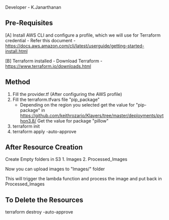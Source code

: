 Developer - K.Janarthanan


Pre-Requisites
-----------------

[A] Install AWS CLI and configure a profile, which we will use for Terraform credential
    - Refer this document - https://docs.aws.amazon.com/cli/latest/userguide/getting-started-install.html

[B] Terraform installed 
    - Download Terraform - https://www.terraform.io/downloads.html


Method
-------
1. Fill the provider.tf (After configuring the AWS profile) 
2. Fill the terraform.tfvars file 
"pip_package"
	- Depending on the region you selected get the value for "pip-package" in https://github.com/keithrozario/Klayers/tree/master/deployments/python3.8/
	  Get the value for package "pillow"
3. terraform init
4. terraform apply -auto-approve 

After Resource Creation
-----------------------
Create Empty folders in S3
	1. Images
	2. Processed_Images

Now you can upload images to "Images/" folder 

This will trigger the lambda function and process the image and put back in Processed_Images

To Delete the Resources
-------------------------
terraform destroy -auto-approve
